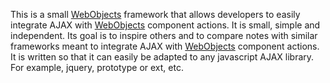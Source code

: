 This is a small [WebObjects](http://developer.apple.com/tools/webobjects/) framework that allows developers to easily integrate AJAX with [WebObjects](http://developer.apple.com/tools/webobjects/) component actions.  It is small, simple and independent.  Its goal is to inspire others and to compare notes with similar frameworks meant to integrate AJAX with [WebObjects](http://developer.apple.com/tools/webobjects/) component actions.  It is written so that it can easily be adapted to any javascript AJAX library.  For example, jquery, prototype or ext, etc.
